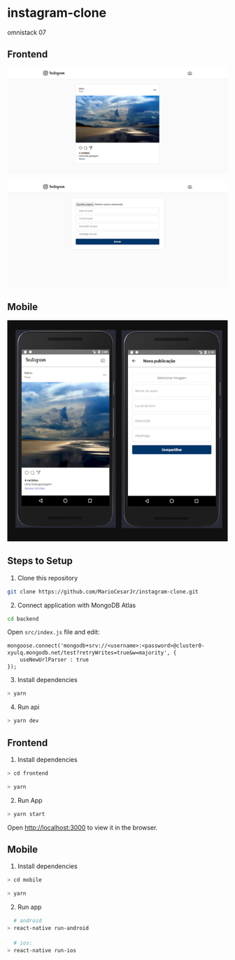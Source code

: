 # instagram-clone

omnistack 07

## Frontend

![frontend-screenshot01](screenshots/frontend-screenshot01.png)

![frontend-screenshot02](screenshots/frontend-screenshot02.png)

## Mobile

![mobile](screenshots/mobile.png)

## Steps to Setup

1. Clone this repository

```bash
git clone https://github.com/MarioCesarJr/instagram-clone.git
```

2. Connect application with MongoDB Atlas

```bash
cd backend
```

Open `src/index.js` file and edit:

```
mongoose.connect('mongodb+srv://<username>:<password>@cluster0-xyulq.mongodb.net/test?retryWrites=true&w=majority', {
    useNewUrlParser : true 
});
```

3. Install dependencies

```bash
> yarn
```

4. Run api

```bash
> yarn dev
```

## Frontend

1. Install dependencies

```bash
> cd frontend
```

```bash
> yarn
```

2. Run App

```bash
> yarn start
```

Open <http://localhost:3000> to view it in the browser.

## Mobile

1. Install dependencies

```bash
> cd mobile
```

```bash
> yarn
```

2. Run app

```bash
  # android
> react-native run-android

  # ios:
> react-native run-ios
```
